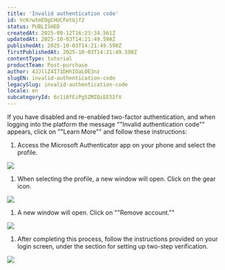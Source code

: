 ```yaml
---
title: 'Invalid authentication code'
id: VcKrwtmEDgCHUCFetGjf2
status: PUBLISHED
createdAt: 2025-09-12T16:23:34.561Z
updatedAt: 2025-10-03T14:21:49.598Z
publishedAt: 2025-10-03T14:21:49.598Z
firstPublishedAt: 2025-10-03T14:21:49.598Z
contentType: tutorial
productTeam: Post-purchase
author: 4JJllZ4I71DHhIOaLOE3nz
slugEN: invalid-authentication-code
legacySlug: invalid-authentication-code
locale: en
subcategoryId: 6c1i8fEiPg5ZMZQiEE52fX
---
```


If you have disabled and re\-enabled two\-factor authentication, and when logging into the platform the message ""Invalid authentication code"" appears, click on ""Learn More"" and follow these instructions:

1. Access the Microsoft Authenticator app on your phone and select the profile.

![](https://cdn.statically.io/gh/vtexdocs/help-center-content/refs/heads/main/docs/en/tutorials/weni-by-vtex/weni-by-vtex-overview/invalid-authentication-code_1.jpeg)
1. When selecting the profile, a new window will open. Click on the gear icon.

![](https://cdn.statically.io/gh/vtexdocs/help-center-content/refs/heads/main/docs/en/tutorials/weni-by-vtex/weni-by-vtex-overview/invalid-authentication-code_2.jpeg)
1. A new window will open. Click on ""Remove account.""

![](https://cdn.statically.io/gh/vtexdocs/help-center-content/refs/heads/main/docs/en/tutorials/weni-by-vtex/weni-by-vtex-overview/invalid-authentication-code_3.jpeg)
1. After completing this process, follow the instructions provided on your login screen, under the section for setting up two\-step verification.

![](https://cdn.statically.io/gh/vtexdocs/help-center-content/refs/heads/main/docs/en/tutorials/weni-by-vtex/weni-by-vtex-overview/invalid-authentication-code_4.png)
